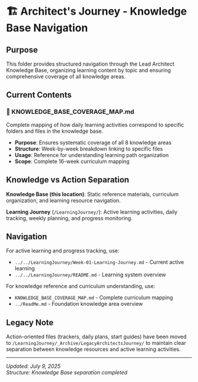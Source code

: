 # 🏗️ Architect's Journey - Knowledge Base Navigation

## Purpose

This folder provides structured navigation through the Lead Architect Knowledge Base, organizing learning content by topic and ensuring comprehensive coverage of all knowledge areas.

## Current Contents

### **📍 KNOWLEDGE_BASE_COVERAGE_MAP.md**

Complete mapping of how daily learning activities correspond to specific folders and files in the knowledge base.

- **Purpose**: Ensures systematic coverage of all 8 knowledge areas
- **Structure**: Week-by-week breakdown linking to specific files
- **Usage**: Reference for understanding learning path organization
- **Scope**: Complete 16-week curriculum mapping

## Knowledge vs Action Separation

**Knowledge Base (this location)**: Static reference materials, curriculum organization, and learning resource navigation.

**Learning Journey** (`/LearningJourney/`): Active learning activities, daily tracking, weekly planning, and progress monitoring.

## Navigation

For active learning and progress tracking, use:

- `../../LearningJourney/Week-01-Learning-Journey.md` - Current active learning
- `../../LearningJourney/README.md` - Learning system overview

For knowledge reference and curriculum understanding, use:

- `KNOWLEDGE_BASE_COVERAGE_MAP.md` - Complete curriculum mapping
- `../ReadMe.md` - Foundation knowledge area overview

## Legacy Note

Action-oriented files (trackers, daily plans, start guides) have been moved to `/LearningJourney/_Archive/LegacyArchitectsJourney/` to maintain clear separation between knowledge resources and active learning activities.

---

_Updated: July 9, 2025_  
_Structure: Knowledge Base separation completed_
